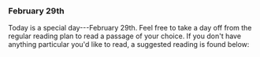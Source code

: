 ### February 29th

Today is a special day---February 29th. Feel free to take a day off from the regular reading plan to read a passage of your choice. If you don't have anything particular you'd like to read, a suggested reading is found below:
